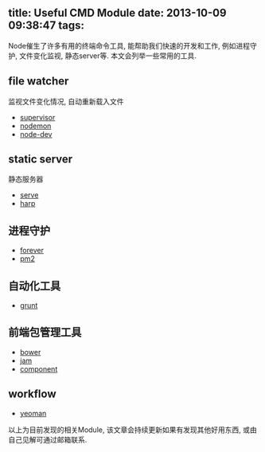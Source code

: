 title: Useful CMD Module
date: 2013-10-09 09:38:47
tags:
---

Node催生了许多有用的终端命令工具, 能帮助我们快速的开发和工作, 例如进程守护, 文件变化监视, 静态server等. 本文会列举一些常用的工具.


## file watcher
监视文件变化情况, 自动重新载入文件

* [supervisor](https://github.com/isaacs/node-supervisor)
* [nodemon](http://remy.github.io/nodemon/)
* [node-dev](https://github.com/fgnass/node-dev)

## static server
静态服务器

* [serve](https://github.com/visionmedia/serve)
* [harp](http://harpjs.com/)

## 进程守护

* [forever](https://github.com/nodejitsu/forever)
* [pm2](https://github.com/Unitech/pm2)

## 自动化工具

* [grunt](http://gruntjs.com/)

## 前端包管理工具

* [bower](http://bower.io/)
* [jam](http://jamjs.org/)
* [component](http://component.io/)

## workflow

* [yeoman](http://yeoman.io/)



以上为目前发现的相关Module, 该文章会持续更新如果有发现其他好用东西, 或由自己见解可通过邮箱联系.